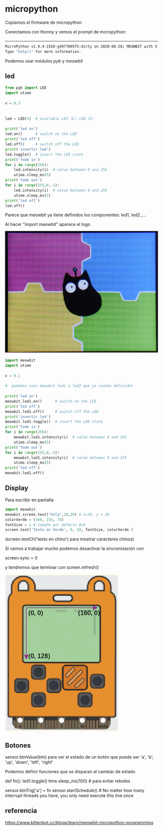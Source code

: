# micropython

Copiamos el firmware de micropython

Conectamos con thonny y vemos el prompt de micropython:

```sh
─────────────────────────────────────────────────────────────────────────────────
MicroPython v1.9.4-1558-g4977005f5-dirty on 2020-08-28; MEOWBIT with STM32F401xE
Type "help()" for more information.
```



Podemos usar módulos _pyb_  y _meowbit_

## led

```python
from pyb import LED
import utime

v = 0.3


led = LED(1)  # available LED（1），LED（2）

print('led on')
led.on()      # switch on the LED
print('led off')
led.off()     # switch off the LED
print('invertir led')
led.toggle()  # invert the LED state
print('fade in')
for i in range(256):
    led.intensity(i)  # value between 0 and 255
    utime.sleep_ms(5)
print('fade out')    
for i in range(255,0,-1):
    led.intensity(i)  # value between 0 and 255
    utime.sleep_ms(5)
print('led off')
led.off()


```

Parece que meowbit ya tiene definidos los componentes: led1, led2 ,...

Al hacer "import meowbit" aparece el logo

![](./images/logo_micropython_meowbit.png)




```python
import meowbit
import utime

v = 0.1

#  podemos usar meowbit.led1 o led2 que ya vienen definidos

print('led on')
meowbit.led1.on()      # switch on the LED
print('led off')
meowbit.led1.off()     # switch off the LED
print('invertir led')
meowbit.led1.toggle()  # invert the LED state
print('fade in')
for i in range(256):
    meowbit.led1.intensity(i)  # value between 0 and 255
    utime.sleep_ms(5)
print('fade out')    
for i in range(255,0,-1):
    meowbit.led1.intensity(i)  # value between 0 and 255
    utime.sleep_ms(5)
print('led off')
meowbit.led1.off()
```

## Display

Para escribir en pantalla

```python
import meowbit
meowbit.screen.text("hola",10,20) # x=10, y = 20
colorVerde = (168, 233, 74)
fontSize = 1 # tamaño por defecto 8x8
screen.text('Texto en Verde', 0, 20, fontSize, colorVerde )
```

(screen.textCh('texto en chino') para mostrar caracteres chinos)

Si vamos a trabajar mucho podemos desactivar la sincronización con

screen.sync = 0


y tendremos que terminar con screen.refresh()

![](./images/displaySize.png)




## Botones

sensor.btnValue(btn) para ver el estado de un botón que puede ser 'a', 'b', 'up', 'down', 'left', 'right' 

Podemos definir funciones que se disparan al cambiar de estado

def fn():
      led1.toggle()
      time.sleep_ms(100) # para evitar rebotes

sensor.btnTrig['a'] = fn
sensor.startSchedule() # No matter how many interrupt threads you have, you only need execute this line once


## referencia

https://www.kittenbot.cc/blogs/learn/meowbit-micropython-programming    